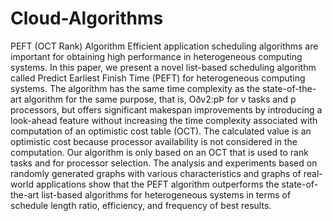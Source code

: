 # Cloud-Algorithms
PEFT (OCT Rank) Algorithm 
Efficient application scheduling algorithms are important for obtaining high performance in heterogeneous computing
systems. In this paper, we present a novel list-based scheduling algorithm called Predict Earliest Finish Time (PEFT) for
heterogeneous computing systems. The algorithm has the same time complexity as the state-of-the-art algorithm for the same
purpose, that is, Oðv2:pÞ for v tasks and p processors, but offers significant makespan improvements by introducing a look-ahead
feature without increasing the time complexity associated with computation of an optimistic cost table (OCT). The calculated value is
an optimistic cost because processor availability is not considered in the computation. Our algorithm is only based on an OCT that is
used to rank tasks and for processor selection. The analysis and experiments based on randomly generated graphs with various
characteristics and graphs of real-world applications show that the PEFT algorithm outperforms the state-of-the-art list-based
algorithms for heterogeneous systems in terms of schedule length ratio, efficiency, and frequency of best results.
